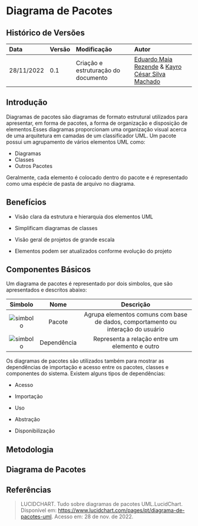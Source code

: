 # Diagrama de Pacotes

## Histórico de Versões

| Data      | Versão | Modificação                         | Autor                       |
| :-------- | :----- | :---------------------------------- | :-------------------------- |
| 28/11/2022 | 0.1    | Criação e estruturação do documento | [Eduardo Maia Rezende](https://github.com/eduardomr) & [Kayro César Silva Machado](https://github.com/kayrocesar)|  |

## Introdução

Diagramas de pacotes são diagramas de formato estrutural utilizados para apresentar, em forma de pacotes, a forma de organização e disposição de elementos.Esses diagramas proporcionam uma organização visual acerca de uma arquitetura em camadas de um classificador UML. Um pacote possui um agrupamento de vários elementos UML como:

- Diagramas
- Classes
- Outros Pacotes

Geralmente, cada elemento é colocado dentro do pacote e é representado como uma espécie de pasta de arquivo no diagrama.

## Benefícios

- Visão clara da estrutura e hierarquia dos elementos UML
- Simplificam diagramas de classes

- Visão geral de projetos de grande escala

- Elementos podem ser atualizados conforme evolução do projeto

## Componentes Básicos
  Um diagrama de pacotes é representado por dois simbolos, que são apresentados e descritos  abaixo: 

| Simbolo |  Nome  |                                  Descrição                                     |
| :-----: | :----: | :------------------------------------------------------------------------------: |
|    ![simbolo](uml-package-symbol.svg)     | Pacote | Agrupa elementos comuns com base de dados, comportamento ou interação do usuário |
|    ![simbolo](uml-package-symbol.svg)     | Dependência |Representa a relação entre um elemento e outro |

Os diagramas de pacotes são utilizados também para mostrar as dependências de importação e acesso entre os pacotes, classes e componentes do sistema. Existem alguns tipos de dependências: 
 
 - Acesso

 - Importação

 - Uso

 - Abstração

 - Disponibilização

## Metodologia

## Diagrama de Pacotes

## Referências



> LUCIDCHART. Tudo sobre diagramas de pacotes UML.LucidChart. Disponível em: https://www.lucidchart.com/pages/pt/diagrama-de-pacotes-uml. Acesso em: 28 de nov. de 2022.
